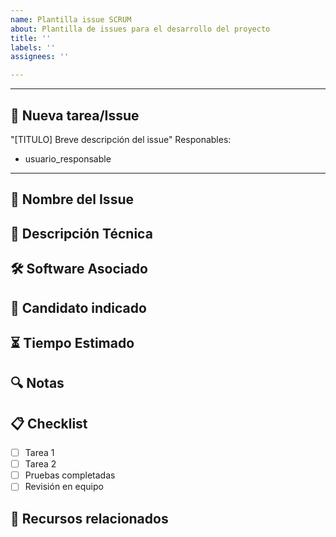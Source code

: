 ```yaml
---
name: Plantilla issue SCRUM
about: Plantilla de issues para el desarrollo del proyecto
title: ''
labels: ''
assignees: ''

---
```


---
## 🚀 Nueva tarea/Issue
"[TITULO] Breve descripción del issue"
Responables: 
  - usuario_responsable
---

## 📌 Nombre del Issue
<!-- Breve, una descripción de la problematica que atenderá-->

## 📖 Descripción Técnica 
<!-- Explicación detallada del problema, da el contexto y explica que herramientas serán usadas -->

## 🛠 Software Asociado
<!-- Indica si el issue esta relacionado con alguna herramienta de software en especifico-->

## 🎯 Candidato indicado
<!-- El perfil del candidato ideal para la tarea o el nombre de la persona del equipo más capacitada -->

## ⏳ Tiempo Estimado
<!-- Tiempo estimado en días para completar la tarea  -->

## 🔍 Notas
<!-- Additional comments, blockers, dependencies, risks, or important notes -->

## 📋 Checklist
- [ ] Tarea 1
- [ ] Tarea 2
- [ ] Pruebas completadas
- [ ] Revisión en equipo

## 📎 Recursos relacionados
<!-- Links --!>
